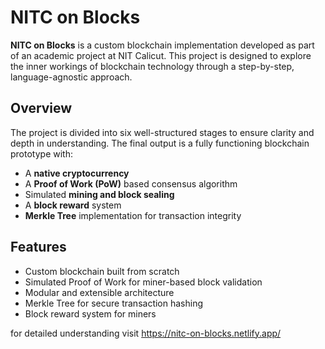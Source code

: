 # NITC on Blocks 

**NITC on Blocks** is a custom blockchain implementation developed as part of an academic project at NIT Calicut. This project is designed to explore the inner workings of blockchain technology through a step-by-step, language-agnostic approach.

##  Overview

The project is divided into six well-structured stages to ensure clarity and depth in understanding. The final output is a fully functioning blockchain prototype with:

- A **native cryptocurrency**
- A **Proof of Work (PoW)** based consensus algorithm
- Simulated **mining and block sealing**
- A **block reward** system
- **Merkle Tree** implementation for transaction integrity

##  Features

-  Custom blockchain built from scratch
-  Simulated Proof of Work for miner-based block validation
-  Modular and extensible architecture
-  Merkle Tree for secure transaction hashing
-  Block reward system for miners

for detailed understanding visit https://nitc-on-blocks.netlify.app/
